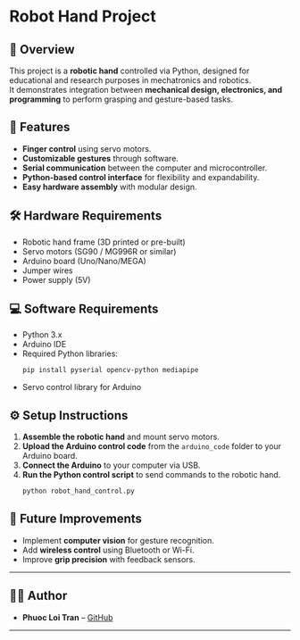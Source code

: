 # Robot Hand Project

## 📌 Overview
This project is a **robotic hand** controlled via Python, designed for educational and research purposes in mechatronics and robotics.  
It demonstrates integration between **mechanical design, electronics, and programming** to perform grasping and gesture-based tasks.

## 🎯 Features
- **Finger control** using servo motors.
- **Customizable gestures** through software.
- **Serial communication** between the computer and microcontroller.
- **Python-based control interface** for flexibility and expandability.
- **Easy hardware assembly** with modular design.

## 🛠️ Hardware Requirements
- Robotic hand frame (3D printed or pre-built)
- Servo motors (SG90 / MG996R or similar)
- Arduino board (Uno/Nano/MEGA)
- Jumper wires
- Power supply (5V)

## 💻 Software Requirements
- Python 3.x
- Arduino IDE
- Required Python libraries:
  ```bash
  pip install pyserial opencv-python mediapipe
  ```
- Servo control library for Arduino

## ⚙️ Setup Instructions
1. **Assemble the robotic hand** and mount servo motors.
2. **Upload the Arduino control code** from the `arduino_code` folder to your Arduino board.
3. **Connect the Arduino** to your computer via USB.
4. **Run the Python control script** to send commands to the robotic hand.
   ```bash
   python robot_hand_control.py
   ```

## 🚀 Future Improvements
- Implement **computer vision** for gesture recognition.
- Add **wireless control** using Bluetooth or Wi-Fi.
- Improve **grip precision** with feedback sensors.

---

## 🧑‍💻 Author

- **Phuoc Loi Tran** – [GitHub](https://github.com/Loitranph)

---
